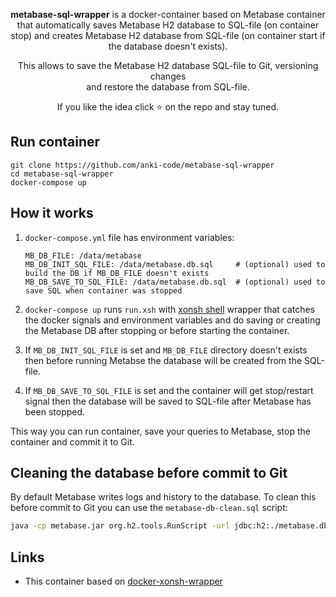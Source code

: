<p align="center">
<b>metabase-sql-wrapper</b> is a docker-container based on Metabase container that automatically saves Metabase H2 database
to SQL-file (on container stop) and creates Metabase H2 database from SQL-file (on container start if the database doesn't exists). 
</p>

<p align="center">
This allows to save the Metabase H2 database SQL-file to Git, versioning changes<br> and restore the database from SQL-file.
</p>

<p align="center">
If you like the idea click ⭐ on the repo and stay tuned.
</p>

## Run container
```shell script
git clone https://github.com/anki-code/metabase-sql-wrapper
cd metabase-sql-wrapper
docker-compose up
```

## How it works

1. `docker-compose.yml` file has environment variables:

    ```shell script
    MB_DB_FILE: /data/metabase
    MB_DB_INIT_SQL_FILE: /data/metabase.db.sql     # (optional) used to build the DB if MB_DB_FILE doesn't exists 
    MB_DB_SAVE_TO_SQL_FILE: /data/metabase.db.sql  # (optional) used to save SQL when container was stopped
    ```

2. `docker-compose up` runs `run.xsh` with [xonsh shell](https://xon.sh/contents.html) wrapper that catches 
the docker signals and environment variables and do saving or creating the Metabase DB after stopping 
or before starting the container.

3. If `MB_DB_INIT_SQL_FILE` is set and `MB_DB_FILE` directory doesn't exists then before running Metabse 
the database will be created from the SQL-file.

4. If `MB_DB_SAVE_TO_SQL_FILE` is set and the container will get stop/restart signal then the database will be saved 
to SQL-file after Metabase has been stopped.

This way you can run container, save your queries to Metabase, stop the container and commit it to Git.

## Cleaning the database before commit to Git

By default Metabase writes logs and history to the database. To clean this before commit to Git you can 
use the `metabase-db-clean.sql` script:
```bash
java -cp metabase.jar org.h2.tools.RunScript -url jdbc:h2:./metabase.db -script /path/to/repository/metabase-db-clean.sql
```

## Links

* This container based on [docker-xonsh-wrapper](https://github.com/anki-code/docker-xonsh-wrapper)
